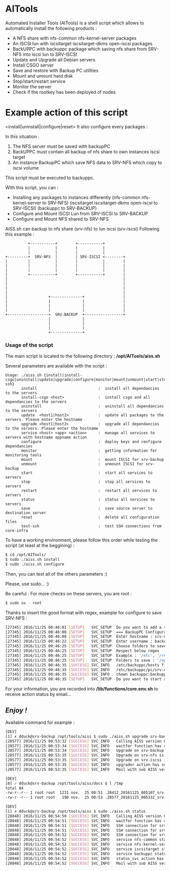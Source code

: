 # AITools

Automated Installer Tools (AITools) is a shell script which allows to automatically install the following products :
- A NFS share with nfs-common nfs-kernel-server packages
- An ISCSI lun with iscsitarget iscsitarget-dkms open-iscsi packages
- BackUPPC with backuppc package which saving nfs share from SRV-NFS into iscsi lun to SRV-ISCSI
- Update and Upgrade all Debian servers
- Install CSGO server
- Save and restore with Backup PC utilities
- Mount and umount hard disk
- Stop/start/restart service
- Monitor the server
- Check if the rootkey has been deployed of nodes


# Example action of this script
<install|uninstall|configure|reset>
It also configure every packages :

In this situation :
1) The NFS server must be saved with backupPC
2) BackUPPC must contain all backup of nfs share to own instances iscsi target
3) An instance BackupPC which save NFS data to SRV-NFS which copy to iscsi volume

This script must be executed to backuppc.

With this script, you can :
- Installing any packages to instances differently
(nfs-common nfs-kernel-server to SRV-NFS)
(iscsitarget iscsitarget-dkms open-iscsi to SRV-ISCSI)
(backuppc to SRV-BACKUP)
- Configure and Mount ISCSI Lun from SRV-ISCSI to SRV-BACKUP
- Configure and Mount NFS shared to SRV-NFS

AISS.sh can backup to nfs share (srv-nfs) to lun iscsi (srv-iscsi)
Following this example :

              +-----------+        +-----------+
              |           |        |           |
              |           |        |           |
    +---------+  SRV-NFS  |        | SRV-ISCSI <--------+
    |         |           |        |           |        |
    |         |           |        |           |        |
    |         |           |        |           |        |
    |         +-----------+        +-----------+        |
    |                                                   |
    |                                                   |
    |                                                   |
    |                                                   |
    |                  +--------------+                 |
    |                  |              |                 |
    |                  |              |                 |
    |                  |              |                 |
    +------------------>  SRV-BACKUP  +-----------------+
                       |              |
                       |              |
                       |              |
                       +--------------+

### Usage of the script
The main script is located to the following directory : **/opt/AITools/aiss.sh**

Several parameters are available with the script :

```shell
Usage: ./aiss.sh {install|install-csgo|uninstall|update|upgrade|configure|monitor|mount|unmount|start|stop|restart|status|save|service|reset|test-ssh}
       install                           :  install all dependancies to the servers
       install-csgo <host>               :  install csgo and all dependancies to the servers
       uninstall                         :  uninstall all dependancies to the servers
       update  <host1|host2>             :  update all packages to the servers. Please enter the hostname
       upgrade <host1|host2>             :  upgrade all dependancies to the servers. Please enter the hostname
       service <host> <app> <action>     :  manage all services to servers with hostname appname action
       configure                         :  deploy keys and configure dependancies
       monitor                           :  getting information for monitoring tools
       mount                             :  mount ISCSI for srv-backup
       unmount                           :  unmount ISCSI for srv-backup
       start                             :  start all services to servers
       stop                              :  stop all services to servers
       restart                           :  restart all services to servers
       status                            :  status all services to servers
       save                              :  save source server to destination server
       reset                             :  delete all configuration files
       test-ssh                          :  test SSH connections from core-infra
```

To have a working environment, please follow this order while testing the script (at least at the beggining) :

```sh
$ cd /opt/AITools/
$ sudo ./aiss.sh install
$ sudo ./aiss.sh configure
```

Then, you can test all of the others parameters :)

Please, use sudo... :)

Be careful :
For more checks on these servers, you are root :
```sh
$ sudo su - root
```
Thanks to insert the good format with regex, example for configure to save SRV-NFS :

```sh
[27345] 2016/11/25 00:46:01 [SETUP]   SVC_SETUP  Do you want to add a server to backupPC ?  <y/N> y
[27345] 2016/11/25 00:46:08 [SETUP]   SVC_SETUP  === BackupPC Configuration : Add a server ===
[27345] 2016/11/25 00:46:08 [SETUP]   SVC_SETUP  Enter hostname : srv-nfs
[27345] 2016/11/25 00:46:22 [SETUP]   SVC_SETUP  Enter username : backuppc
[27345] 2016/11/25 00:46:25 [SETUP]   SVC_SETUP  Choose folders to save
[27345] 2016/11/25 00:46:25 [SETUP]   SVC_SETUP  Respect below regex
[27345] 2016/11/25 00:46:25 [SETUP]   SVC_SETUP  Example : '/etc', '/root', '/opt'
[27345] 2016/11/25 00:46:25 [SETUP]   SVC_SETUP  Folders to save : '/opt'
[27345] 2016/11/25 00:46:35 [SUCCESS] SVC_INFO   /etc/backuppc/hosts file has been parsed successfully
[27345] 2016/11/25 00:46:35 [SUCCESS] SVC_INFO   /etc/backuppc/pc/srv-nfs.pl file has been parsed successfully
[27345] 2016/11/25 00:46:35 [SUCCESS] SVC_INFO   chown backuppc:backuppc /etc/backuppc/pc/srv-nfs.pl has been executed successfully
[27345] 2016/11/25 00:46:35 [SETUP]   SVC_SETUP  Do you want to start a full backup for srv-nfs ?  <y/N> y
```

For your information, you are recorded into **/lib/functions/core.env.sh** to receive action status by email...

***Enjoy !***
--

Available command for example :

```sh
[DEV]
[1] ✗ dduck@srv-backup /opt/tools/aiss $ sudo ./aiss.sh upgrade srv-backup srv-nfs srv-iscsi
[28577] 2016/11/25 00:53:32 [SUCCESS] SVC_INFO   Calling AISS version 0.5 to run upgrader action
[28577] 2016/11/25 00:53:34 [SUCCESS] SVC_INFO   waitfor function has called during 2 secondes...
[28577] 2016/11/25 00:53:34 [SUCCESS] SVC_INFO   Upgrade on srv-backup is success, more details: /tmp/.28577_20161125_005332_srv-backup_upgrader
[28577] 2016/11/25 00:53:35 [SUCCESS] SVC_INFO   Upgrade on srv-nfs is success, more details: /tmp/.28577_20161125_005332_srv-backup_upgrader
[28577] 2016/11/25 00:53:35 [SUCCESS] SVC_INFO   Upgrade on srv-iscsi is success, more details: /tmp/.28577_20161125_005332_srv-backup_upgrader
[28577] 2016/11/25 00:53:35 [SUCCESS] SVC_INFO   upgrader action has success, see more logs/28577_20161125_005332_AISS.log
[28577] 2016/11/25 00:53:35 [SUCCESS] SVC_INFO   Mail with sub AISS version 0.5 action [upgrader] pid [28577] has success sent to k.rue@free.fr naina_valentin@hotmail.fr successfully
```

```sh
[DEV]
[0] ✓ dduck@srv-backup /opt/tools/aiss/docs $ l /tmp
total 84
-rw-r--r-- 1 root root  1231 nov.  25 00:51 .28412_20161125_005107_srv-backup_updater
-rw-r--r-- 1 root root   190 nov.  25 00:53 .28577_20161125_005332_srv-backup_upgrader
```

```sh
[DEV]
[1] ✗ dduck@srv-backup /opt/tools/aiss $ sudo ./aiss.sh status
[28848] 2016/11/25 00:54:50 [SUCCESS] SVC_INFO   Calling AISS version 0.5 to run status_svc action
[28848] 2016/11/25 00:54:51 [SUCCESS] SVC_INFO   waitfor function has called during 1 secondes...
[28848] 2016/11/25 00:54:51 [SUCCESS] SVC_INFO   SSH connection for srv-nfs has been successfully established
[28848] 2016/11/25 00:54:51 [SUCCESS] SVC_INFO   SSH connection for srv-iscsi has been successfully established
[28848] 2016/11/25 00:54:52 [SUCCESS] SVC_INFO   SSH connection for srv-backup has been successfully established
[28848] 2016/11/25 00:54:52 [SUCCESS] SVC_INFO   service nfs-common status on srv-nfs has been executed with success
[28848] 2016/11/25 00:54:52 [SUCCESS] SVC_INFO   service nfs-kernel-server status on srv-nfs has been executed with success
[28848] 2016/11/25 00:54:52 [SUCCESS] SVC_INFO   service iscsitarget status on srv-iscsi has been executed with success
[28848] 2016/11/25 00:54:52 [SUCCESS] SVC_INFO   service backuppc status on srv-backup has been executed with success
[28848] 2016/11/25 00:54:52 [SUCCESS] SVC_INFO   status_svc action has success, see more logs/28848_20161125_005450_AISS.log
[28848] 2016/11/25 00:54:52 [SUCCESS] SVC_INFO   Mail with sub AISS version 0.5 action [status_svc] pid [28848] has success sent to k.rue@free.fr naina_valentin@hotmail.fr successfully
```
